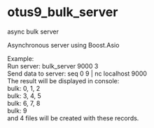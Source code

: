 # otus9_bulk_server
async bulk server

Asynchronous server using Boost.Asio  
  
Example:  
Run server: bulk_server 9000 3  
Send data to server: seq 0 9 | nc localhost 9000  
The result will be displayed in console:  
bulk: 0, 1, 2   
bulk: 3, 4, 5   
bulk: 6, 7, 8   
bulk: 9  
and 4 files will be created with these records.   
